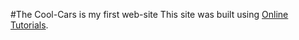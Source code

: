 #The Cool-Cars is my first web-site
This site was built using [Online Tutorials](https://www.youtube.com/watch?v=wik2jzunzA0&list=WL&index=3&t=0s).